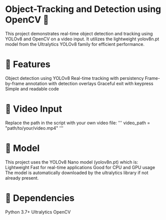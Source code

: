 # Object-Tracking and Detection using OpenCV 🎯

This project demonstrates real-time object detection and tracking using YOLOv8 and OpenCV on a video input. It utilizes the lightweight yolov8n.pt model from the Ultralytics YOLOv8 family for efficient performance.

# 🚀 Features
Object detection using YOLOv8
Real-time tracking with persistency
Frame-by-frame annotation with detection overlays
Graceful exit with keypress
Simple and readable code

# 📁 Video Input
Replace the path in the script with your own video file:
'''
video_path = "path/to/your/video.mp4"
'''

# 🧠 Model
This project uses the YOLOv8 Nano model (yolov8n.pt) which is:
Lightweight
Fast for real-time applications
Good for CPU and GPU usage
The model is automatically downloaded by the ultralytics library if not already present.

# 🧩 Dependencies
Python 3.7+
Ultralytics
OpenCV
